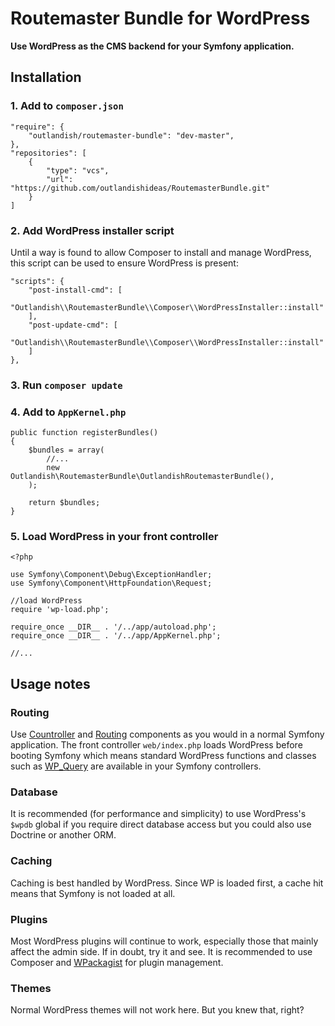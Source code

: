 Routemaster Bundle for WordPress
================================

**Use WordPress as the CMS backend for your Symfony application.**


Installation
------------

### 1. Add to `composer.json`

	"require": {
	    "outlandish/routemaster-bundle": "dev-master",
	},
	"repositories": [
	    {
	        "type": "vcs",
	        "url": "https://github.com/outlandishideas/RoutemasterBundle.git"
	    }
	]

### 2. Add WordPress installer script

Until a way is found to allow Composer to install and manage WordPress, this script can be used
to ensure WordPress is present:

	"scripts": {
	    "post-install-cmd": [
		    "Outlandish\\RoutemasterBundle\\Composer\\WordPressInstaller::install"
	    ],
	    "post-update-cmd": [
	        "Outlandish\\RoutemasterBundle\\Composer\\WordPressInstaller::install"
	    ]
	},

### 3. Run `composer update`

### 4. Add to `AppKernel.php`

	public function registerBundles()
	{
	    $bundles = array(
			//...
	        new Outlandish\RoutemasterBundle\OutlandishRoutemasterBundle(),
	    );

	    return $bundles;
	}

### 5. Load WordPress in your front controller

	<?php

	use Symfony\Component\Debug\ExceptionHandler;
	use Symfony\Component\HttpFoundation\Request;

	//load WordPress
	require 'wp-load.php';

	require_once __DIR__ . '/../app/autoload.php';
	require_once __DIR__ . '/../app/AppKernel.php';

	//...

## Usage notes

### Routing

Use [Countroller](http://symfony.com/doc/current/book/controller.html) and [Routing](http://symfony.com/doc/current/book/routing.html)
components as you would in a normal Symfony application. The front controller `web/index.php` loads WordPress before
booting Symfony which means standard WordPress functions and classes such as [WP_Query](http://codex.wordpress.org/Class_Reference/WP_Query)
are available in your Symfony controllers.

### Database

It is recommended (for performance and simplicity) to use WordPress's `$wpdb` global if you require direct database
access but you could also use Doctrine or another ORM.

### Caching

Caching is best handled by WordPress. Since WP is loaded first, a cache hit means that Symfony is not loaded at all.

### Plugins

Most WordPress plugins will continue to work, especially those that mainly affect the admin side. If in doubt, try it
and see. It is recommended to use Composer and [WPackagist](http://wpackagist.org) for plugin management.

### Themes

Normal WordPress themes will not work here. But you knew that, right?
